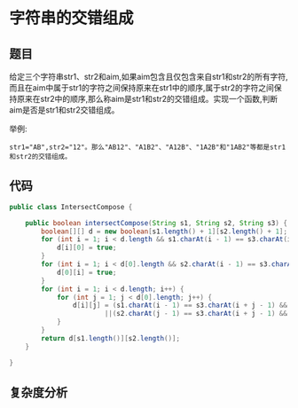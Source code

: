 # 字符串的交错组成

## 题目
给定三个字符串str1、str2和aim,如果aim包含且仅包含来自str1和str2的所有字符,而且在aim中属于str1的字符之间保持原来在str1中的顺序,属于str2的字符之间保持原来在str2中的顺序,那么称aim是str1和str2的交错组成。实现一个函数,判断aim是否是str1和str2交错组成。

举例:
```
str1="AB",str2="12"。那么"AB12"、"A1B2"、"A12B"、"1A2B"和"1AB2"等都是str1和str2的交错组成。
```


## 代码
```java
public class IntersectCompose {

    public boolean intersectCompose(String s1, String s2, String s3) {
        boolean[][] d = new boolean[s1.length() + 1][s2.length() + 1];
        for (int i = 1; i < d.length && s1.charAt(i - 1) == s3.charAt(i - 1); i++) {
            d[i][0] = true;
        }
        for (int i = 1; i < d[0].length && s2.charAt(i - 1) == s3.charAt(i - 1); i++) {
            d[0][i] = true;
        }
        for (int i = 1; i < d.length; i++) {
            for (int j = 1; j < d[0].length; j++) {
                d[i][j] = (s1.charAt(i - 1) == s3.charAt(i + j - 1) && d[i - 1][j])
                        ||(s2.charAt(j - 1) == s3.charAt(i + j - 1) && d[i][j - 1]);
            }
        }
        return d[s1.length()][s2.length()];
    }

}
```

## 复杂度分析

